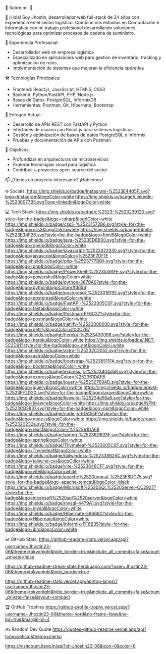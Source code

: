💫 Sobre mí:
🌟

👋 ¡Hola! Soy Jhostin, desarrollador web full-stack de 24 años con experiencia en el sector logístico. Combino mis estudios en Computación e Informática con mi trabajo profesional desarrollando soluciones tecnológicas para optimizar procesos de cadena de suministro.

💼 Experiencia Profesional:
- Desarrollador web en empresa logística
- Especializado en aplicaciones web para gestión de inventario, tracking y optimización de rutas
- Implementación de sistemas que mejoran la eficiencia operativa

🛠 Tecnologías Principales:
- Frontend: React.js, JavaScript, HTML5, CSS3
- Backend: Python/FastAPI, PHP, Node.js
- Bases de Datos: PostgreSQL, InformixDB
- Herramientas: Postman, Git, Hibernate, Bootstrap

🚀 Enfoque Actual:
- Desarrollo de APIs REST con FastAPI y Python
- Interfaces de usuario con React.js para sistemas logísticos
- Gestión y optimización de bases de datos PostgreSQL e Informix
- Pruebas y documentación de APIs con Postman

🌱 Objetivos:
- Profundizar en arquitecturas de microservicios
- Explorar tecnologías cloud para logística
- Contribuir a proyectos open-source del sector

📫 ¿Tienes un proyecto interesante? ¡Hablemos!

🌐 Socials:
https://img.shields.io/badge/Instagram-%2523E4405F.svg?logo=Instagram&logoColor=white https://img.shields.io/badge/LinkedIn-%25230077B5.svg?logo=linkedin&logoColor=white

💻 Tech Stack:
https://img.shields.io/badge/c%2523-%2523239120.svg?style=for-the-badge&logo=csharp&logoColor=white https://img.shields.io/badge/css3-%25231572B6.svg?style=for-the-badge&logo=css3&logoColor=white https://img.shields.io/badge/html5-%2523E34F26.svg?style=for-the-badge&logo=html5&logoColor=white https://img.shields.io/badge/java-%2523ED8B00.svg?style=for-the-badge&logo=openjdk&logoColor=white https://img.shields.io/badge/javascript-%2523323330.svg?style=for-the-badge&logo=javascript&logoColor=%2523F7DF1E https://img.shields.io/badge/php-%2523777BB4.svg?style=for-the-badge&logo=php&logoColor=white https://img.shields.io/badge/PowerShell-%25235391FE.svg?style=for-the-badge&logo=powershell&logoColor=white https://img.shields.io/badge/python-3670A0?style=for-the-badge&logo=python&logoColor=ffdd54 https://img.shields.io/badge/postgresql-%2523316192.svg?style=for-the-badge&logo=postgresql&logoColor=white https://img.shields.io/badge/FastAPI-%2523005C0F.svg?style=for-the-badge&logo=fastapi&logoColor=white https://img.shields.io/badge/Postman-FF6C37?style=for-the-badge&logo=postman&logoColor=white https://img.shields.io/badge/netlify-%2523000000.svg?style=for-the-badge&logo=netlify&logoColor=#00C7B7 https://img.shields.io/badge/heroku-%2523430098.svg?style=for-the-badge&logo=heroku&logoColor=white https://img.shields.io/badge/.NET-5C2D91?style=for-the-badge&logo=.net&logoColor=white https://img.shields.io/badge/astro-%25232C2052.svg?style=for-the-badge&logo=astro&logoColor=white https://img.shields.io/badge/bootstrap-%25238511FA.svg?style=for-the-badge&logo=bootstrap&logoColor=white https://img.shields.io/badge/express.js-%2523404d59.svg?style=for-the-badge&logo=express&logoColor=%252361DAFB https://img.shields.io/badge/jquery-%25230769AD.svg?style=for-the-badge&logo=jquery&logoColor=white https://img.shields.io/badge/laravel-%2523FF2D20.svg?style=for-the-badge&logo=laravel&logoColor=white https://img.shields.io/badge/livewire-%25234e56a6.svg?style=for-the-badge&logo=livewire&logoColor=white https://img.shields.io/badge/NPM-%2523CB3837.svg?style=for-the-badge&logo=npm&logoColor=white https://img.shields.io/badge/node.js-6DA55F?style=for-the-badge&logo=node.js&logoColor=white https://img.shields.io/badge/react-%252320232a.svg?style=for-the-badge&logo=react&logoColor=%252361DAFB https://img.shields.io/badge/spring-%25236DB33F.svg?style=for-the-badge&logo=spring&logoColor=white https://img.shields.io/badge/Thymeleaf-%2523005C0F.svg?style=for-the-badge&logo=Thymeleaf&logoColor=white https://img.shields.io/badge/tailwindcss-%252338B2AC.svg?style=for-the-badge&logo=tailwind-css&logoColor=white https://img.shields.io/badge/vite-%2523646CFF.svg?style=for-the-badge&logo=vite&logoColor=white https://img.shields.io/badge/apache%2520tomcat-%2523F8DC75.svg?style=for-the-badge&logo=apache-tomcat&logoColor=black https://img.shields.io/badge/Microsoft%2520SQL%2520Server-CC2927?style=for-the-badge&logo=microsoft%2520sql%2520server&logoColor=white https://img.shields.io/badge/mysql-4479A1.svg?style=for-the-badge&logo=mysql&logoColor=white https://img.shields.io/badge/Hibernate-59666C?style=for-the-badge&logo=Hibernate&logoColor=white https://img.shields.io/badge/Informix-FF6B35?style=for-the-badge&logo=ibm&logoColor=white

📊 GitHub Stats:
https://github-readme-stats.vercel.app/api?username=Jhostin23-06&theme=tokyonight&hide_border=true&include_all_commits=false&count_private=false

https://github-readme-streak-stats.herokuapp.com/?user=Jhostin23-06&theme=tokyonight&hide_border=true

https://github-readme-stats.vercel.app/api/top-langs/?username=Jhostin23-06&theme=tokyonight&hide_border=true&include_all_commits=false&count_private=false&layout=compact

🏆 GitHub Trophies
https://github-profile-trophy.vercel.app/?username=Jhostin23-06&theme=nord&no-frame=false&no-bg=true&margin-w=4

✍️ Random Dev Quote
https://quotes-github-readme.vercel.app/api?type=vetical&theme=merko

https://visitcount.itsvg.in/api?id=Jhostin23-06&icon=0&color=0

<!-- Proudly created with GPRM ( https://gprm.itsvg.in ) -->
